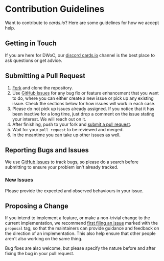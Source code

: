 # Contribution Guidelines

Want to contribute to *cards.io*? Here are some guidelines for how we accept help.

## Getting in Touch

If you are here for DWoC, our [discord cards.io](https://discord.gg/ky6QCAC) channel is the best place to ask questions or get advice.

## Submitting a Pull Request

1. [Fork](https://github.com/NavenAllen/backend.cards.io/fork) and clone the repository.
1. Use [GitHub Issues](https://github.com/NavenAllen/backend.cards.io/issues) for any bug fix or feature enhancement that you want to do, where you can either create a new issue or pick up any existing issue. Check the sections below for how issues will work in each case.
1. Please do not pick up issues already assigned. If you notice that it has been inactive for a long time, just drop a comment on the issue stating your interest. We will reach out on it.
1. After finishing, push to your fork and [submit a pull request](https://github.com/NavenAllen/backend.cards.io/compare).
1. Wait for your `pull request` to be reviewed and merged.
1. In the meantime you can take up other issues as well.

## Reporting Bugs and Issues

We use [GitHub Issues](https://github.com/NavenAllen/backend.cards.io/issues) to track bugs, so please do a search before submitting to ensure your problem isn't already tracked.

### New Issues

Please provide the expected and observed behaviours in your issue.

## Proposing a Change

If you intend to implement a feature, or make a non-trivial change to the current implementation, we recommend [first filing an issue](https://github.com/NavenAllen/backend.cards.io/issues/new) marked with the `proposal` tag, so that the maintainers can provide guidance and feedback on the direction of an implementation.  This also help ensure that other people aren't also working on the same thing.

Bug fixes are also welcome, but please specify the nature before and after fixing the bug in your pull request.
